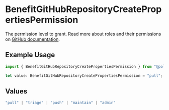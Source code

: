 # BenefitGitHubRepositoryCreatePropertiesPermission

The permission level to grant. Read more about roles and their permissions on [GitHub documentation](https://docs.github.com/en/organizations/managing-user-access-to-your-organizations-repositories/managing-repository-roles/repository-roles-for-an-organization#permissions-for-each-role).

## Example Usage

```typescript
import { BenefitGitHubRepositoryCreatePropertiesPermission } from "@polar-sh/sdk/models/components/benefitgithubrepositorycreateproperties.js";

let value: BenefitGitHubRepositoryCreatePropertiesPermission = "pull";
```

## Values

```typescript
"pull" | "triage" | "push" | "maintain" | "admin"
```